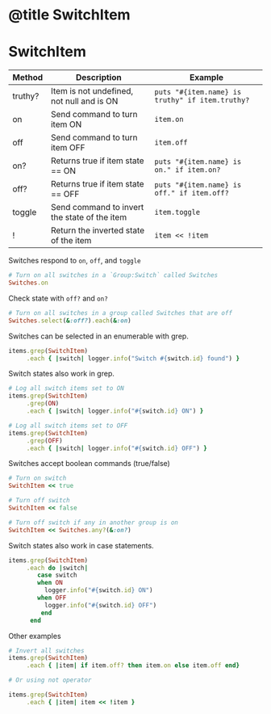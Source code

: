 # @title SwitchItem


# SwitchItem

| Method  | Description                                  | Example                                         |
| ------- | -------------------------------------------- | ----------------------------------------------- |
| truthy? | Item is not undefined, not null and is ON    | `puts "#{item.name} is truthy" if item.truthy?` |
| on      | Send command to turn item ON                 | `item.on`                                       |
| off     | Send command to turn item OFF                | `item.off`                                      |
| on?     | Returns true if item state == ON             | `puts "#{item.name} is on." if item.on?`        |
| off?    | Returns true if item state == OFF            | `puts "#{item.name} is off." if item.off?`      |
| toggle  | Send command to invert the state of the item | `item.toggle`                                   |
| !       | Return the inverted state of the item        | `item << !item`                                 |


Switches respond to `on`, `off`, and `toggle`

```ruby
# Turn on all switches in a `Group:Switch` called Switches
Switches.on
```

Check state with `off?` and `on?`

```ruby
# Turn on all switches in a group called Switches that are off
Switches.select(&:off?).each(&:on)
```

Switches can be selected in an enumerable with grep.

```ruby
items.grep(SwitchItem)
     .each { |switch| logger.info("Switch #{switch.id} found") }
```

Switch states also work in grep.
```ruby
# Log all switch items set to ON
items.grep(SwitchItem)
     .grep(ON)
     .each { |switch| logger.info("#{switch.id} ON") }

# Log all switch items set to OFF
items.grep(SwitchItem)
     .grep(OFF)
     .each { |switch| logger.info("#{switch.id} OFF") }
```

Switches accept boolean commands (true/false)

```ruby
# Turn on switch
SwitchItem << true

# Turn off switch
SwitchItem << false

# Turn off switch if any in another group is on
SwitchItem << Switches.any?(&:on?)
```

Switch states also work in case statements.
```ruby
items.grep(SwitchItem)
     .each do |switch|
        case switch
        when ON
          logger.info("#{switch.id} ON")
        when OFF
          logger.info("#{switch.id} OFF")
         end
      end
```


Other examples
```ruby
# Invert all switches
items.grep(SwitchItem)
     .each { |item| if item.off? then item.on else item.off end}

# Or using not operator

items.grep(SwitchItem)
     .each { |item| item << !item } 

```

